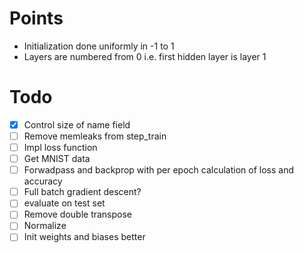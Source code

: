 # Points
* Initialization done uniformly in -1 to 1
* Layers are numbered from 0 i.e. first hidden layer is layer 1

# Todo
- [x] Control size of name field
- [ ] Remove memleaks from step_train
- [ ] Impl loss function
- [ ] Get MNIST data
- [ ] Forwadpass and backprop with per epoch calculation of loss and accuracy
- [ ] Full batch gradient descent?
- [ ] evaluate on test set
- [ ] Remove double transpose
- [ ] Normalize
- [ ] Init weights and biases better
